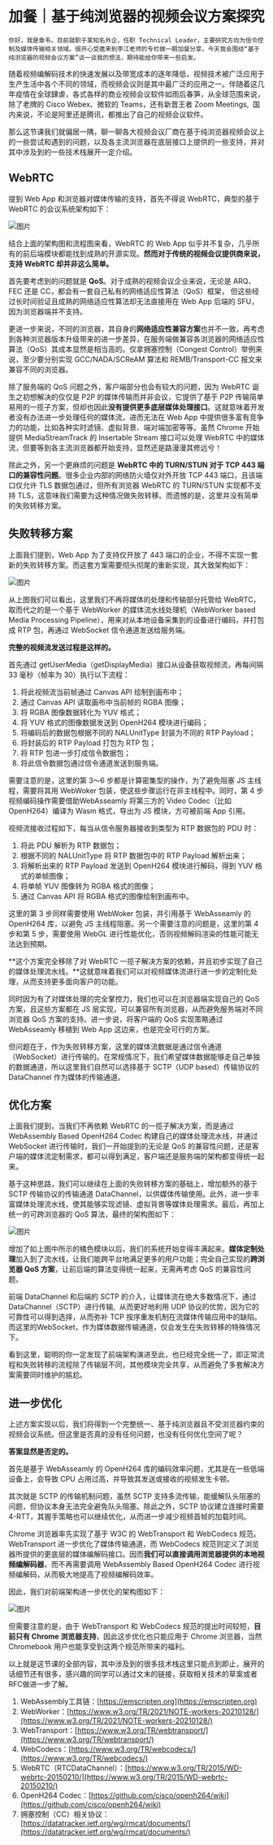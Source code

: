 # 加餐｜基于纯浏览器的视频会议方案探究

    你好，我是章韦。目前就职于某知名外企，任职 Technical Leader，主要研究方向为信令控制及媒体传输相关领域。很开心受邀来到李江老师的专栏做一期加餐分享。今天我会围绕“基于纯浏览器的视频会议方案”谈一谈我的想法，期待能给你带来一些启发。

随着视频编解码技术的快速发展以及带宽成本的逐年降低，视频技术被广泛应用于生产生活中各个不同的领域，而视频会议则是其中最广泛的应用之一。伴随着这几年疫情在全球肆虐，各式各样的商业视频会议软件如雨后春笋，从全球范围来说，除了老牌的 Cisco Webex、微软的 Teams，还有新晋王者 Zoom Meetings,  国内来说，不论是阿里还是腾讯，都推出了自己的视频会议软件。

那么这节课我们就偏居一隅，聊一聊各大视频会议厂商在基于纯浏览器视频会议上的一些尝试和遇到的问题，以及各主流浏览器在底层接口上提供的一些支持，并对其中涉及到的一些技术栈展开一定介绍。

## **WebRTC**

提到 Web App 和浏览器对媒体传输的支持，首先不得说 WebRTC，典型的基于 WebRTC 的会议系统架构如下：

![图片](https://static001.geekbang.org/resource/image/b2/8c/b2a338cfbddc5b45992769a3cd29558c.png?wh=1920x947)

结合上面的架构图和流程图来看，WebRTC 的 Web App 似乎并不复杂，几乎所有的前后端模块都能找到成熟的开源实现。**然而对于传统的视频会议提供商来说，支持 WebRTC 却并非这么简单。**

首先要考虑到的问题就是 **QoS**。对于成熟的视频会议企业来说，无论是 ARQ、FEC 还是 CC，都会有一套自己私有的网络适应性算法（QoS）框架， 但这些经过长时间验证且成熟的网络适应性算法却无法直接用在 Web App 后端的 SFU，因为浏览器端并不支持。

更进一步来说，不同的浏览器，其自身的**网络适应性兼容方案**也并不一致，再考虑到各种浏览器版本升级带来的进一步差异，在服务端做兼容各浏览器的网络适应性算法（QoS）其成本显然是相当高的。仅拿拥塞控制（Congest Control）举例来说，至少要分别实现 GCC/NADA/SCReAM 算法和 REMB/Transport-CC 报文来兼容不同的浏览器。

除了服务端的 QoS 问题之外，客户端部分也会有较大的问题，因为 WebRTC 诞生之初想解决的仅仅是 P2P 的媒体传输而并非会议，它提供了基于 P2P 传输简单易用的一揽子方案，但却也因此**没有提供更多底层媒体处理接口**。这就意味着开发者没有办法进一步处理任何的媒体流，进而无法在 Web App 中提供很多富有竞争力的功能，比如各种实时滤镜、虚拟背景、端对端加密等等。虽然 Chrome 开始提供 MediaStreamTrack 的 Insertable Stream 接口可以处理 WebRTC 中的媒体流，但要等到各主流浏览器都开始支持，显然还是路漫漫其修远兮！

除此之外，另一个更麻烦的问题是 **WebRTC 中的 TURN/STUN 对于 TCP 443 端口的兼容性问题**。很多企业内部的网络防火墙仅对外开放 TCP 443 端口，且该端口仅允许 TLS 数据包通过，但所有浏览器 WebRTC 的 TURN/STUN 实现都不支持 TLS，这意味我们需要为这种情况做失败转移。而遗憾的是，这里并没有简单的失败转移方案。

## 失败转移方案

上面我们提到，Web App 为了支持仅开放了 443 端口的企业，不得不实现一套新的失败转移方案。而这套方案需要彻头彻尾的重新实现，其大致架构如下：

![图片](https://static001.geekbang.org/resource/image/aa/96/aae4704d15750b1e2c55523607d02296.png?wh=1920x1040)

从上图我们可以看出，这里我们不再将媒体的处理和传输部分托管给 WebRTC，取而代之的是一个基于 WebWorker 的媒体流水线处理机（WebWorker based Media Processing Pipeline），用来对从本地设备采集到的设备进行编码，并打包成 RTP 包，再通过 WebSocket 信令通道发送给服务端。

**完整的视频流发送过程是这样的。**

首先通过 getUserMedia（getDisplayMedia）接口从设备获取视频流，再每间隔 33 毫秒（帧率为 30）执行以下流程：

1.  将此视频流当前帧通过 Canvas API 绘制到画布中；
2.  通过 Canvas API 读取画布中当前帧的 RGBA 图像；
3.  将 RGBA 图像数据转化为 YUV 格式；
4.  将 YUV 格式的图像数据发送到 OpenH264 模块进行编码；
5.  将编码后的数据包根据不同的 NALUnitType 封装为不同的 RTP Payload；
6.  将封装后的 RTP Payload 打包为 RTP 包；
7.  将 RTP 包进一步打成信令数据包；
8.  将此信令数据包通过信令通道发送到服务端。

需要注意的是，这里的第 3～6 步都是计算密集型的操作，为了避免阻塞 JS 主线程，需要将其用 WebWoker 包装，使这些步骤运行在非主线程中。同时，第 4 步视频编码操作需要借助WebAsseamly 将第三方的 Video Codec（比如 OpenH264）编译为 Wasm 格式，导出为 JS 模块，方可被前端 App 引用。

视频流接收过程如下，每当从信令服务器接收到类型为 RTP 数据包的 PDU 时：

1.  将此 PDU 解析为 RTP 数据包；
2.  根据不同的 NALUnitType 将 RTP 数据包中的 RTP Payload 解析出来；
3.  将解析出来的 RTP Payload 发送到 OpenH264 模块进行解码，得到 YUV 格式的单帧图像；
4.  将单帧 YUV 图像转为 RGBA 格式的图像；
5.  通过 Canvas API 将 RGBA 格式的图像绘制到画布中。

这里的第 3 步同样需要使用 WebWoker 包装，并引用基于 WebAsseamly 的 OpenH264 库，以避免 JS 主线程阻塞。另一个需要注意的问题是，这里的第 4 步和第 5 步，需要使用 WebGL 进行性能优化，否则视频解码渲染的性能可能无法达到预期。

**这个方案完全移除了对 WebRTC 一揽子解决方案的依赖，并且初步实现了自己的媒体处理流水线。**这就意味着我们可以对视频媒体流进行进一步的定制化处理，从而支持更多面向客户的功能。

同时因为有了对媒体处理的完全掌控力，我们也可以在浏览器端实现自己的 QoS 方案，且这些方案都在 JS 层实现，可以兼容所有浏览器，从而避免服务端对不同浏览器 QoS 方案的支持。进一步说，将客户端的 QoS 实现策略通过WebAsseamly 移植到 Web App 这边来，也是完全可行的方案。

但问题在于，作为失败转移方案，这里的媒体流数据是通过信令通道（WebSocket）进行传输的。在常规情况下，我们希望媒体数据能够走自己单独的数据通道，所以这里我们自然可以选择基于 SCTP（UDP based）传输协议的 DataChannel 作为媒体的传输通道。

## 优化方案

上面我们提到，当我们不再依赖 WebRTC 的一揽子解决方案，而是通过 WebAssembly Based OpenH264 Codec 构建自己的媒体处理流水线，并通过 WebSocket 进行传输时，我们一开始提到的无论是 QoS 的兼容性问题，还是客户端的媒体流定制需求，都可以得到满足，客户端还是服务端的架构都变得统一起来。

基于这种思路，我们可以继续在上面的失败转移方案的基础上，增加额外的基于 SCTP 传输协议的传输通道 DataChannel，以供媒体传输使用。此外，进一步丰富媒体处理流水线，使其能够实现滤镜、虚拟背景等媒体处理需求。最后，再加上统一的可跨浏览器的 QoS 算法，最终的架构图如下：

![图片](https://static001.geekbang.org/resource/image/bf/eb/bf1a3d95f1e6f051123c6e591888aaeb.png?wh=1920x1084)

增加了如上图中所示的橘色模块以后，我们的系统开始变得丰满起来。**媒体定制处理**加入到了流水线，让我们能跨平台地满足更多的用户功能；完全自己实现的**跨浏览器 QoS 方案**，让前后端的算法变得统一起来，无需再考虑 QoS 的兼容性问题。

前端 DataChannel 和后端的 SCTP 的介入，让媒体流在绝大多数情况下，通过 DataChannel（SCTP）进行传输,  从而更好地利用 UDP 协议的优势，因为它的可靠性可以得到选择，从而弥补 TCP 按序重发机制在流媒体传输应用中的缺陷。而这里的WebSocket，作为媒体数据传输通道，仅会发生在失败转移的特殊情况下。

看到这里，聪明的你一定发现了前端架构演进至此，也已经完全统一了，即正常流程和失败转移的流程除了传输层不同，其他模块完全共享，从而避免了多套解决方案需要同时维护的尴尬。

## 进一步优化

上述方案实现以后，我们将得到一个完整统一、基于纯浏览器且不受浏览器约束的视频会议系统。但这里是否真的没有任何问题，也没有任何优化空间了呢？

**答案显然是否定的。**

首先是基于 WebAsseamly 的 OpenH264 库的编码效率问题，尤其是在一些低端设备上，会导致 CPU 占用过高，并导致其发送或接收的视频发生卡顿。

其次就是 SCTP 的传输机制问题，虽然 SCTP 支持多流传输，能缓解队头阻塞的问题，但协议本身无法完全避免队头阻塞。除此之外，SCTP 协议建立连接时需要 4-RTT，其握手策略也可以继续优化，从而进一步减少视频首帧的加载时间。

Chrome 浏览器率先实现了基于 W3C 的 WebTransport 和 WebCodecs 规范。WebTransport 进一步优化了媒体传输通道，而 WebCodecs 规范则定义了浏览器所提供的更底层的媒体编解码接口。因而**我们可以直接调用浏览器提供的本地视频编解码器**，而不再需要调用 WebAssembly Based OpenH264 Codec 进行视频编解码，从而极大地提高了视频编解码效率。

因此，我们对前端架构进一步优化的架构图如下：

![图片](https://static001.geekbang.org/resource/image/cf/52/cff0f4ed7f97b94b2f3c9ab10d9d5c52.png?wh=1920x1088)

但需要注意的是，由于 WebTransport 和 WebCodecs 规范的提出时间较短，**目前只有 Chrome 浏览器支持**，因此这步优化也只能应用于 Chrome 浏览器，当然 Chromebook 用户也能享受到这两个规范所带来的福利。

以上就是这节课的全部内容，其中涉及到的很多技术栈这里只能点到即止，展开的话细节还有很多，感兴趣的同学可以通过文末的链接，获取相关技术的草案或者RFC做进一步了解。

1.  WebAssembly工具链：[https://emscripten.org](https://emscripten.org)
2.  WebWorker：[https://www.w3.org/TR/2021/NOTE-workers-20210128/](https://www.w3.org/TR/2021/NOTE-workers-20210128/)
3.  WebTransport：[https://www.w3.org/TR/webtransport/](https://www.w3.org/TR/webtransport/)
4.  WebCodecs：[https://www.w3.org/TR/webcodecs/](https://www.w3.org/TR/webcodecs/)
5.  WebRTC（RTCDataChannel）：[https://www.w3.org/TR/2015/WD-webrtc-20150210/](https://www.w3.org/TR/2015/WD-webrtc-20150210/)
6.  OpenH264 Codec：[https://github.com/cisco/openh264/wiki](https://github.com/cisco/openh264/wiki)
7.  拥塞控制（CC）相关协议：[https://datatracker.ietf.org/wg/rmcat/documents/](https://datatracker.ietf.org/wg/rmcat/documents/)
    